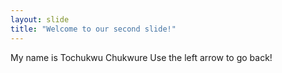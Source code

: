```yaml
---
layout: slide
title: "Welcome to our second slide!"
---
```

My name is Tochukwu Chukwure
Use the left arrow to go back!
